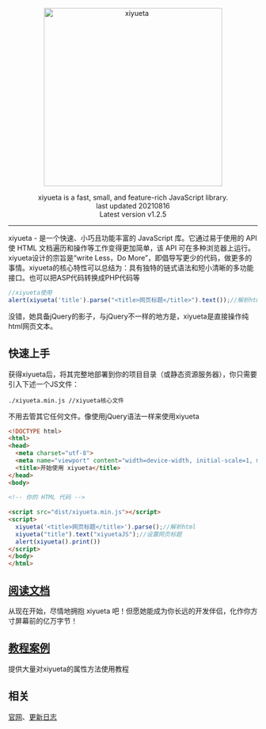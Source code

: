 <p align=center>
  <a href="http://www.xiyueta.com">
    <img src="http://www.xiyueta.com/images/logo-2.png" alt="xiyueta" width="360">
  </a>
</p>
<p align=center>
  xiyueta is a fast, small, and feature-rich JavaScript library.
  <br>last updated 20210816<br>Latest version v1.2.5
</p>


---

xiyueta - 是一个快速、小巧且功能丰富的 JavaScript 库。它通过易于使用的 API 使 HTML 文档遍历和操作等工作变得更加简单，该 API 可在多种浏览器上运行。xiyueta设计的宗旨是“write Less，Do More”，即倡导写更少的代码，做更多的事情。xiyueta的核心特性可以总结为：具有独特的链式语法和短小清晰的多功能接口。也可以把ASP代码转换成PHP代码等




```js
//xiyueta使用
alert(xiyueta('title').parse("<title>网页标题</title>").text());//解析html并获得网页标题
```
没错，她具备jQuery的影子，与jQuery不一样的地方是，xiyueta是直接操作纯html网页文本。


## 快速上手

获得xiyueta后，将其完整地部署到你的项目目录（或静态资源服务器），你只需要引入下述一个JS文件：

```
./xiyueta.min.js //xiyueta核心文件
```

不用去管其它任何文件。像使用jQuery语法一样来使用xiyueta

```html
<!DOCTYPE html>
<html>
<head>
  <meta charset="utf-8">
  <meta name="viewport" content="width=device-width, initial-scale=1, maximum-scale=1">
  <title>开始使用 xiyueta</title>
</head>
<body>
 
<!-- 你的 HTML 代码 -->
 
<script src="dist/xiyueta.min.js"></script>
<script>
  xiyueta('<title>网页标题</title>').parse();//解析html
  xiyueta("title").text("xiyuetaJS");//设置网页标题
  alert(xiyueta().print())
</script> 
</body>
</html>
```

## [阅读文档](http://www.xiyueta.com/doc/)
从现在开始，尽情地拥抱 xiyueta 吧！但愿她能成为你长远的开发伴侣，化作你方寸屏幕前的亿万字节！

## [教程案例](http://www.xiyueta.com/demo/)
提供大量对xiyueta的属性方法使用教程

## 相关
[官网](http://www.xiyueta.com/)、[更新日志](http://www.xiyueta.com/doc/changelog.asp)